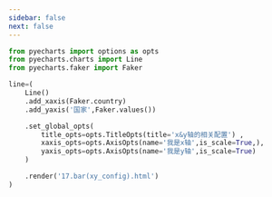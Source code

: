 ```yaml
---
sidebar: false
next: false
---
```

<BlogInfo/>






```python
from pyecharts import options as opts
from pyecharts.charts import Line
from pyecharts.faker import Faker

line=(
    Line()
    .add_xaxis(Faker.country)
    .add_yaxis('国家',Faker.values())

    .set_global_opts(
        title_opts=opts.TitleOpts(title='x&y轴的相关配置') ,
        xaxis_opts=opts.AxisOpts(name='我是x轴',is_scale=True,),
        yaxis_opts=opts.AxisOpts(name='我是y轴',is_scale=True)
    )

    .render('17.bar(xy_config).html')
)
```






<ActionBox />
        
<style>#top-box {margin-top:0.5rem!important;}</style>